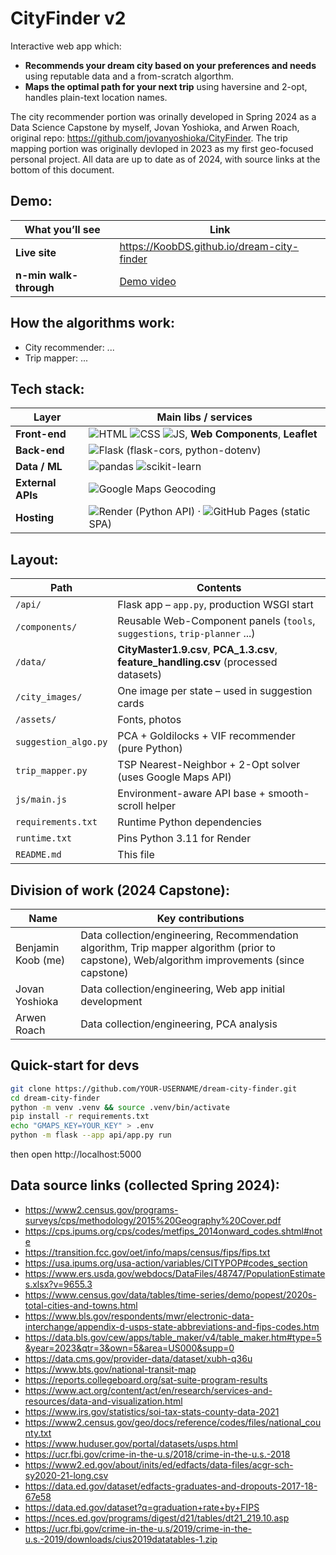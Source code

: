 # CityFinder v2

Interactive web app which:
- **Recommends your dream city based on your preferences and needs** using reputable data and a from-scratch algorthm.
- **Maps the optimal path for your next trip** using haversine and 2-opt, handles plain-text location names.

The city recommender portion was orinally developed in Spring 2024 as a Data Science Capstone by myself, Jovan Yoshioka, and Arwen Roach, original repo: https://github.com/jovanyoshioka/CityFinder.
The trip mapping portion was originally devloped in 2023 as my first geo-focused personal project.
All data are up to date as of 2024, with source links at the bottom of this document.

## Demo:
| What you’ll see | Link |
|------|-----------------|
| **Live site** | <https://KoobDS.github.io/dream-city-finder> |
| **n-min walk-through** | [Demo video](https://youtu.be/...) |

## How the algorithms work:

- City recommender: ...
- Trip mapper: ...

## Tech stack:
| Layer | Main libs / services |
|-------|----------------------|
| **Front-end** | <img alt="HTML" src="https://img.shields.io/badge/-HTML5-E34F26?logo=html5&logoColor=white"> <img alt="CSS" src="https://img.shields.io/badge/-CSS3-1572B6?logo=css3&logoColor=white"> <img alt="JS" src="https://img.shields.io/badge/-JavaScript-F7DF1E?logo=javascript&logoColor=black">, **Web Components**, **Leaflet** |
| **Back-end** | <img alt="Flask" src="https://img.shields.io/badge/-Flask-000?logo=flask">  (flask-cors, python-dotenv) |
| **Data / ML** | <img alt="pandas" src="https://img.shields.io/badge/-pandas-150458?logo=pandas&logoColor=white">  <nobr><img alt="scikit-learn" src="https://img.shields.io/badge/-scikit--learn-F7931E?logo=scikit-learn&logoColor=black"></nobr> |
| **External APIs** | <img alt="Google Maps" src="https://img.shields.io/badge/-Google Maps-4285F4?logo=googlemaps&logoColor=white"> Geocoding |
| **Hosting** | <img alt="Render" src="https://img.shields.io/badge/-Render-46E3B7?logo=render&logoColor=white"> (Python API) · <img alt="GitHub Pages" src="https://img.shields.io/badge/-GitHub Pages-181717?logo=github"> (static SPA) |

## Layout:

| Path | Contents |
|------|----------|
| `/api/` | Flask app – `app.py`, production WSGI start |
| `/components/` | Reusable Web-Component panels (`tools`, `suggestions`, `trip-planner` ...) |
| `/data/` | **CityMaster1.9.csv**, **PCA_1.3.csv**, **feature_handling.csv** (processed datasets) |
| `/city_images/` | One image per state – used in suggestion cards |
| `/assets/` | Fonts, photos |
| `suggestion_algo.py` | PCA + Goldilocks + VIF recommender (pure Python) |
| `trip_mapper.py` | TSP Nearest-Neighbor + 2-Opt solver (uses Google Maps API) |
| `js/main.js` | Environment-aware API base + smooth-scroll helper |
| `requirements.txt` | Runtime Python dependencies |
| `runtime.txt` | Pins Python 3.11 for Render |
| `README.md` | This file |

## Division of work (2024 Capstone):

| Name | Key contributions |
|-------|--------|
| Benjamin Koob (me) | Data collection/engineering, Recommendation algorithm, Trip mapper algorithm (prior to capstone), Web/algorithm improvements (since capstone) |
| Jovan Yoshioka | Data collection/engineering, Web app initial development |
| Arwen Roach | Data collection/engineering, PCA analysis |

## Quick-start for devs

```bash
git clone https://github.com/YOUR-USERNAME/dream-city-finder.git
cd dream-city-finder
python -m venv .venv && source .venv/bin/activate
pip install -r requirements.txt
echo "GMAPS_KEY=YOUR_KEY" > .env
python -m flask --app api/app.py run
```
then open http://localhost:5000

## Data source links (collected Spring 2024):

- https://www2.census.gov/programs-surveys/cps/methodology/2015%20Geography%20Cover.pdf 
- https://cps.ipums.org/cps/codes/metfips_2014onward_codes.shtml#note 
- https://transition.fcc.gov/oet/info/maps/census/fips/fips.txt
- https://usa.ipums.org/usa-action/variables/CITYPOP#codes_section
- https://www.ers.usda.gov/webdocs/DataFiles/48747/PopulationEstimates.xlsx?v=9655.3
- https://www.census.gov/data/tables/time-series/demo/popest/2020s-total-cities-and-towns.html
- https://www.bls.gov/respondents/mwr/electronic-data-interchange/appendix-d-usps-state-abbreviations-and-fips-codes.htm
- https://data.bls.gov/cew/apps/table_maker/v4/table_maker.htm#type=5&year=2023&qtr=3&own=5&area=US000&supp=0
- https://data.cms.gov/provider-data/dataset/xubh-q36u
- https://www.bts.gov/national-transit-map
- https://reports.collegeboard.org/sat-suite-program-results
- https://www.act.org/content/act/en/research/services-and-resources/data-and-visualization.html
- https://www.irs.gov/statistics/soi-tax-stats-county-data-2021    
- https://www2.census.gov/geo/docs/reference/codes/files/national_county.txt
- https://www.huduser.gov/portal/datasets/usps.html
- https://ucr.fbi.gov/crime-in-the-u.s/2018/crime-in-the-u.s.-2018
- https://www2.ed.gov/about/inits/ed/edfacts/data-files/acgr-sch-sy2020-21-long.csv
- https://data.ed.gov/dataset/edfacts-graduates-and-dropouts-2017-18-67e58
- https://data.ed.gov/dataset?q=graduation+rate+by+FIPS
- https://nces.ed.gov/programs/digest/d21/tables/dt21_219.10.asp
- https://ucr.fbi.gov/crime-in-the-u.s/2019/crime-in-the-u.s.-2019/downloads/cius2019datatables-1.zip
